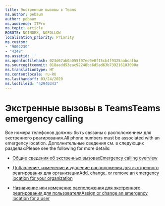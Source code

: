 ```yaml
---
title: Экстренные вызовы в Teams
ms.author: pebaum
author: pebaum
ms.audience: ITPro
ms.topic: article
ROBOTS: NOINDEX, NOFOLLOW
localization_priority: Priority
ms.custom:
- "9002239"
- "4348"
ms.assetid: ''
ms.openlocfilehash: 023d67ab0a055f97ed0e0f15cb4f9325aabcafba
ms.sourcegitcommit: 018aadd53eac92248bc6d5ad63b739216103090a
ms.translationtype: HT
ms.contentlocale: ru-RU
ms.lasthandoff: 03/24/2020
ms.locfileid: "42940343"
---
```

# <a name="teams-emergency-calling"></a><span data-ttu-id="5b9fc-102">Экстренные вызовы в Teams</span><span class="sxs-lookup"><span data-stu-id="5b9fc-102">Teams emergency calling</span></span>

<span data-ttu-id="5b9fc-103">Все номера телефонов должны быть связаны с расположением для экстренного реагирования.</span><span class="sxs-lookup"><span data-stu-id="5b9fc-103">All phone numbers must be associated with an emergency location.</span></span> <span data-ttu-id="5b9fc-104">Дополнительные сведения см. в следующих разделах:</span><span class="sxs-lookup"><span data-stu-id="5b9fc-104">Please see the following for more details:</span></span>

- [<span data-ttu-id="5b9fc-105">Общие сведения об экстренных вызовах</span><span class="sxs-lookup"><span data-stu-id="5b9fc-105">Emergency calling overview</span></span>](https://docs.microsoft.com/MicrosoftTeams/what-are-emergency-locations-addresses-and-call-routing)

- [<span data-ttu-id="5b9fc-106">Добавление, изменение и удаление расположения для экстренного реагирования для организации</span><span class="sxs-lookup"><span data-stu-id="5b9fc-106">Add, change, or remove an emergency location for your organization</span></span>](https://docs.microsoft.com/MicrosoftTeams/add-change-remove-emergency-location-organization)

- [<span data-ttu-id="5b9fc-107">Назначение или изменение расположения для экстренного реагирования для пользователя</span><span class="sxs-lookup"><span data-stu-id="5b9fc-107">Assign or change an emergency location for a user</span></span>](https://docs.microsoft.com/MicrosoftTeams/assign-change-emergency-location-user)
